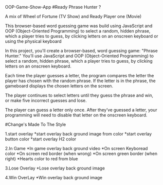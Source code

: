 OOP-Game-Show-App
#Ready Phrase Hunter ?

A mix of Wheel of Fortune (TV Show) and Ready Player one (Movie)

This browser-based word guessing game was build using JavaScript and OOP (Object-Oriented Programming) to select a random, hidden phrase, which a player tries to guess, by clicking letters on an onscreen keyboard or using the physical keyboard


In this project, you'll create a browser-based, word guessing game: "Phrase Hunter." You’ll use JavaScript and OOP (Object-Oriented Programming) to select a random, hidden phrase, which a player tries to guess, by clicking letters on an onscreen keyboard.

Each time the player guesses a letter, the program compares the letter the player has chosen with the random phrase. If the letter is in the phrase, the gameboard displays the chosen letters on the screen.

The player continues to select letters until they guess the phrase and win, or make five incorrect guesses and lose.

The player can guess a letter only once. After they’ve guessed a letter, your programming will need to disable that letter on the onscreen keyboard.


#Change's Made To The Style

1.start overlay
*start overlay back ground image from color
*start overlay button color
*start overlay H2 color

2.In Game
*In game overlay back ground video
*On screen Keyboread color
*On screen red border (when wrong)
*On screen green border (when right)
*Hearts color to red from blue

3.Lose Overlay
*Lose overlay back ground image

4.Win OverLay
*Win overlay back ground image
